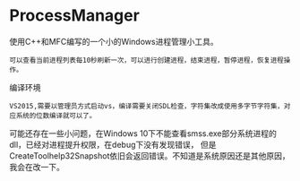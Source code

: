 # ProcessManager

使用C++和MFC编写的一个小的Windows进程管理小工具。

	可以查看当前进程列表每10秒刷新一次，可以进行创建进程，结束进程，暂停进程，恢复进程操作。
	
编译环境

	VS2015,需要以管理员方式启动vs，编译需要关闭SDL检查，字符集改成使用多字节字符集，对应系统的位数编译就可以了。
	
  
可能还存在一些小问题，在Windows 10下不能查看smss.exe部分系统进程的dll，已经对进程提升权限，在debug下没有发现错误，
但是CreateToolhelp32Snapshot依旧会返回错误。不知道是系统原因还是其他原因，我会在改一下。

